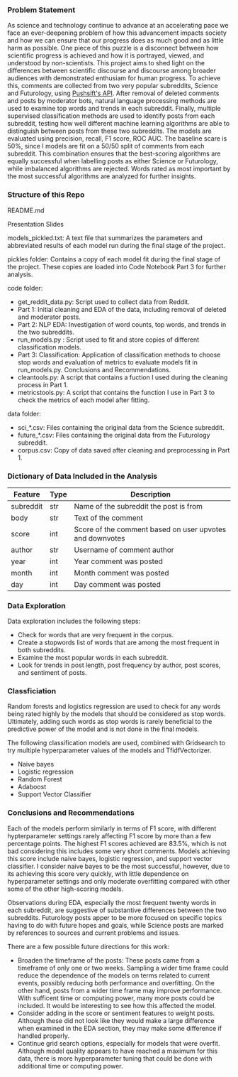 ### Problem Statement ###

As science and technology continue to advance at an accelerating pace we face an ever-deepening problem of how this advancement impacts society and how we can ensure that our progress does as much good and as little harm as possible.  One piece of this puzzle is a disconnect between how scientific progress is achieved and how it is portrayed, viewed, and understood by non-scientists.  This project aims to shed light on the differences between scientific discourse and discourse among broader audiences with demonstrated enthusiam for human progress.  To achieve this, comments are collected from two very popular subreddits, Science and Futurology, using [Pushsift's API](https://github.com/pushshift/api).  After removal of deleted comments and posts by moderator bots, natural language processing methods are used to examine top words and trends in each subreddit.  Finally, multiple supervised classification methods are used to identify posts from each subreddit, testing how well different machine learning algorithms are able to distinguish between posts from these two subreddits.  The models are evaluated using precision, recall, F1 score, ROC AUC.  The baseline scare is 50%, since I models are fit on a 50/50 split of comments from each subreddit.  This combination ensures that the best-scoring algorithms are equally successful when labelling posts as either Science or Futurology, while imbalanced algorithms are rejected.  Words rated as most important by the most successful algorithms are analyzed for further insights.

### Structure of this Repo ###

README.md

Presentation Slides

models_pickled.txt: A text file that summarizes the parameters and abbreviated results of each model run during the final stage of the project.

pickles folder: Contains a copy of each model fit during the final stage of the project.  These copies are loaded into Code Notebook Part 3 for further analysis.

code folder:
- get_reddit_data.py: Script used to collect data from Reddit.
- Part 1: Initial cleaning and EDA of the data, including removal of deleted and moderator posts.
- Part 2: NLP EDA: Investigation of word counts, top words, and trends in the two subreddits.
- run_models.py : Script used to fit and store copies of different classification models.
- Part 3: Classification: Application of classification methods to choose stop words and evaluation of metrics to evaluate models fit in run_models.py.  Conclusions and Recommendations.
- cleantools.py: A script that contains a fuction I used during the cleaning process in Part 1.
- metricstools.py: A script that contains the function I use in Part 3 to check the metrics of each model after fitting.

data folder:
- sci_\*.csv: Files containing the original data from the Science subreddit.
- future_\*.csv: Files containing the original data from the Futurology subreddit.
- corpus.csv: Copy of data saved after cleaning and preprocessing in Part 1.

### Dictionary of Data Included in the Analysis ###

|Feature|Type|Description|
|---|---|---|
|subreddit|str|Name of the subreddit the post is from|
|body|str|Text of the comment|
|score|int|Score of the comment based on user upvotes and downvotes|
|author|str|Username of comment author|
|year|int|Year comment was posted|
|month|int|Month comment was posted|
|day|int|Day comment was posted|

### Data Exploration ###

Data exploration includes the following steps:
- Check for words that are very frequent in the corpus.
- Create a stopwords list of words that are among the most frequent in both subreddits.
- Examine the most popular words in each subreddit.
- Look for trends in post length, post frequency by author, post scores, and sentiment of posts.

### Classficiation ###

Random forests and logistics regression are used to check for any words being rated highly by the models that should be considered as stop words.  Ultimately, adding such words as stop words is rarely beneficial to the predictive power of the model and is not done in the final models.

The following classification models are used, combined with Gridsearch to try multiple hyperparameter values of the models and TfidfVectorizer.
- Naive bayes
- Logistic regression
- Random Forest
- Adaboost
- Support Vector Classifier

### Conclusions and Recommendations ###

Each of the models perform similarly in terms of F1 score, with different hypterparameter settings rarely affecting F1 score by more than a few percentage points. The highest F1 scores achieved are 83.5%, which is not bad considering this includes some very short comments.  Models achieving this score include naive bayes, logistic regression, and support vector classifier.  I consider naive bayes to be the most successful, however, due to its achieving this score very quickly, with little dependence on hyperparameter settings and only moderate overfitting compared with other some of the other high-scoring models.

Observations during EDA, especially the most frequent twenty words in each subreddit, are suggestive of substantive differences between the two subreddits.  Futurology posts apper to be more focused on specific topics having to do with future hopes and goals, while Science posts are marked by references to sources and current problems and issues.

There are a few possible future directions for this work:

- Broaden the timeframe of the posts: These posts came from a timeframe of only one or two weeks. Sampling a wider time frame could reduce the dependence of the models on terms related to current events, possibly reducing both performance and overfitting. On the other hand, posts from a wider time frame may improve performance. With sufficent time or computing power, many more posts could be included. It would be interesting to see how this affected the model.
- Consider adding in the score or sentiment features to weight posts. Although these did not look like they would make a large difference when examined in the EDA section, they may make some difference if handled properly.
- Continue grid search options, especially for models that were overfit. Although model quality appears to have reached a maximum for this data, there is more hyperparameter tuning that could be done with additional time or computing power.